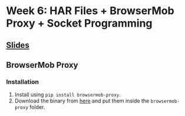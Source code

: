 # Week 6: HAR Files + BrowserMob Proxy + Socket Programming
## [Slides](https://docs.google.com/presentation/d/1tpBaRWKzduta7LnJ_cfCYJberFAFSGDITdppDMjuNHY/edit?usp=sharing)


## BrowserMob Proxy
### Installation
1. Install using ```pip install browsermob-proxy```.
2. Download the binary from [here](https://drive.google.com/drive/folders/1w71diHUkhANazX5GNHnZGD8u9WylaiI9?usp=sharing) and put them inside the `browsermob-proxy` folder.